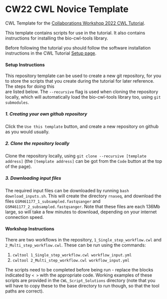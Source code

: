 # CW22 CWL Novice Template

CWL Template for the [Collaborations Workshop 2022 CWL Tutorial](https://software.ac.uk/cw22/mini-workshops-and-demo-sessions#2.4b).

This template contains scripts for use in the tutorial. 
It also contains instructions for installing the bio-cwl-tools library.

Before following the tutorial you should follow the software installation instructions in the CWL Tutorial [Setup page](https://carpentries-incubator.github.io/cwl-novice-tutorial/setup.html).

 
#### Setup Instructions

This repository template can be used to create a new git repository, for you to store the 
scripts that you create during the tutorial for later reference. The steps for doing this  
are listed below. The `--recursive` flag is used when cloning the repository locally, 
which will automatically load the bio-cwl-tools library too, using `git submodules`.

##### 1. Creating your own github repository

Click the `Use this template` button, and create a new repository on github as you would usually.

##### 2. Clone the repository locally

Clone the repository locally, using `git clone --recursive [template address]` (the `[template address]` can be got from the `Code` button at the top of the page).
   
##### 3. Downloading input files

The required input files can be downloaded by running `bash download_inputs.sh`. This will 
create the directory `rnaseq`, and download the files `GSM461177_1_subsampled.fastqsanger` 
and `GSM461177_2_subsampled.fastqsanger`. Note that these files are each 136Mb large, so 
will take a few minutes to download, depending on your internet connection speed. 

#### Workshop Instructions

There are two workflows in the repository, `1_Single_step_workflow.cwl` and `2_Multi_step_workflow.cwl`. These can be run using the commands:
1. `cwltool 1_Single_step_workflow.cwl workflow_input.yml`
2. `cwltool 2_Multi_step_workflow.cwl workflow_input.yml`

The scripts need to be completed before being run - replace the blocks indicated by `< >` 
with the appropriate code. Working examples of these scripts are provided in the 
`CWL_Script_Solutions` directory (note that you will have to copy these to the base 
directory to run though, so that the tool paths are correct).



